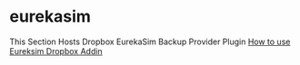 # eurekasim
This Section Hosts Dropbox EurekaSim Backup Provider Plugin 
[How to use Eureksim Dropbox Addin](https://youtu.be/1mQqJl2Xx5k)
